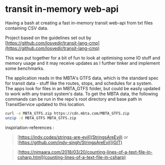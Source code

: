 # transit in-memory web-api

Having a bash at creating a fast in-memory transit web-api from txt files containing CSV data.

Project based on the guidelines set out by [https://github.com/losvedir/transit-lang-cmp](https://github.com/losvedir/transit-lang-cmp)

This was put together for a bit of fun to look at optimising some IO stuff and memory usage and it may receive updates as I further tinker and implement some benchmarks.

The application reads in the MBTA's GTFS data, which is the standard spec for transit data - stuff like the routes, stops, and schedules for a system. The apps look for files in an MBTA_GTFS folder, but could be easily updated to work with any transit system's data. To get the MBTA data, the following commands can be run in the repo's root directory and base path in TransitService updated to this location.

```sh
curl -o MBTA_GTFS.zip https://cdn.mbta.com/MBTA_GTFS.zip
unzip -d MBTA_GTFS MBTA_GTFS.zip
```

inspiriation-references :
> [https://indy.codes/strings-are-evil](StringsAreEvil) or [https://github.com/indy-singh/StringsAreEvil](GIT)

> [https://nimaara.com/2018/03/20/counting-lines-of-a-text-file-in-csharp.html](counting-lines-of-a-text-file-in-csharp)


